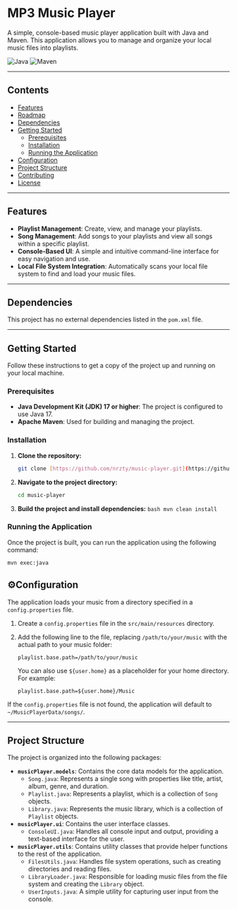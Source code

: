 # MP3 Music Player

A simple, console-based music player application built with Java and Maven. This application allows you to manage and organize your local music files into playlists.

![Java](https://img.shields.io/badge/Java-ED8B00?style=for-the-badge&logo=openjdk&logoColor=white)
![Maven](https://img.shields.io/badge/apachemaven-C71A36.svg?style=for-the-badge&logo=apachemaven&logoColor=white)

---

## Contents

* [Features](#-features)
* [Roadmap](#-roadmap)
* [Dependencies](#-dependencies)
* [Getting Started](#-getting-started)
    * [Prerequisites](#prerequisites)
    * [Installation](#installation)
    * [Running the Application](#running-the-application)
* [Configuration](#-configuration)
* [Project Structure](#-project-structure)
* [Contributing](#-contributing)
* [License](#-license)

---

## Features

* **Playlist Management**: Create, view, and manage your playlists.
* **Song Management**: Add songs to your playlists and view all songs within a specific playlist.
* **Console-Based UI**: A simple and intuitive command-line interface for easy navigation and use.
* **Local File System Integration**: Automatically scans your local file system to find and load your music files.
  
---

## Dependencies

This project has no external dependencies listed in the `pom.xml` file.

---

## Getting Started

Follow these instructions to get a copy of the project up and running on your local machine.

### Prerequisites

* **Java Development Kit (JDK) 17 or higher**: The project is configured to use Java 17.
* **Apache Maven**: Used for building and managing the project.

### Installation

1.  **Clone the repository:**
    ```bash
    git clone [https://github.com/nrzty/music-player.git](https://github.com/nrzty/music-player.git)
    ```
2.  **Navigate to the project directory:**
    ```bash
    cd music-player
    ```
3.  **Build the project and install dependencies:**
    ```bash mvn clean install ```

### Running the Application

Once the project is built, you can run the application using the following command:

```bash
mvn exec:java
```

## ⚙Configuration

The application loads your music from a directory specified in a `config.properties` file.

1.  Create a `config.properties` file in the `src/main/resources` directory.
2.  Add the following line to the file, replacing `/path/to/your/music` with the actual path to your music folder:

    ```properties
    playlist.base.path=/path/to/your/music
    ```

    You can also use `${user.home}` as a placeholder for your home directory. For example:

    ```properties
    playlist.base.path=${user.home}/Music
    ```

If the `config.properties` file is not found, the application will default to `~/MusicPlayerData/songs/`.

---

## Project Structure

The project is organized into the following packages:

* **`musicPlayer.models`**: Contains the core data models for the application.
    * `Song.java`: Represents a single song with properties like title, artist, album, genre, and duration.
    * `Playlist.java`: Represents a playlist, which is a collection of `Song` objects.
    * `Library.java`: Represents the music library, which is a collection of `Playlist` objects.
* **`musicPlayer.ui`**: Contains the user interface classes.
    * `ConsoleUI.java`: Handles all console input and output, providing a text-based interface for the user.
* **`musicPlayer.utils`**: Contains utility classes that provide helper functions to the rest of the application.
    * `FilesUtils.java`: Handles file system operations, such as creating directories and reading files.
    * `LibraryLoader.java`: Responsible for loading music files from the file system and creating the `Library` object.
    * `UserInputs.java`: A simple utility for capturing user input from the console.


